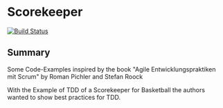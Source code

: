 # Scorekeeper
[![Build Status](https://travis-ci.org/digifa/Scorekeeper.svg?branch=master)](https://travis-ci.org/digifa/Scorekeeper)
## Summary
Some Code-Examples inspired by the book "Agile Entwicklungspraktiken mit Scrum" by Roman Pichler and Stefan Roock

With the Example of TDD of a Scorekeeper for Basketball the authors wanted to show best practices for TDD.